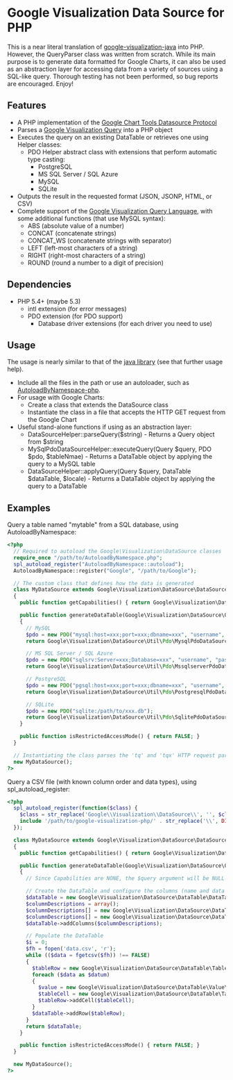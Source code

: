 Google Visualization Data Source for PHP
========================================

This is a near literal translation of [google-visualization-java](https://code.google.com/p/google-visualization-java/source/browse/trunk/src/main/java/com/google/visualization/datasource/) into PHP.
However, the QueryParser class was written from scratch.
While its main purpose is to generate data formatted for Google Charts, it can also be used as an abstraction layer for accessing data from a variety of sources using a SQL-like query.
Thorough testing has not been performed, so bug reports are encouraged.  Enjoy!


Features
--------

- A PHP implementation of the [Google Chart Tools Datasource Protocol](https://developers.google.com/chart/interactive/docs/dev/implementing_data_source)
- Parses a [Google Visualization Query](https://developers.google.com/chart/interactive/docs/querylanguage) into a PHP object
- Executes the query on an existing DataTable or retrieves one using Helper classes:
    - PDO Helper abstract class with extensions that perform automatic type casting:
        - PostgreSQL
        - MS SQL Server / SQL Azure
        - MySQL
        - SQLite
- Outputs the result in the requested format (JSON, JSONP, HTML, or CSV)
- Complete support of the [Google Visualization Query Language](https://developers.google.com/chart/interactive/docs/querylanguage), with some additional functions (that use MySQL syntax):
    - ABS (absolute value of a number)
    - CONCAT (concatenate strings)
    - CONCAT_WS (concatenate strings with separator)
    - LEFT (left-most characters of a string)
    - RIGHT (right-most characters of a string)
    - ROUND (round a number to a digit of precision)


Dependencies
------------

- PHP 5.4+ (maybe 5.3)
    - intl extension (for error messages)
    - PDO extension (for PDO support)
        - Database driver extensions (for each driver you need to use)


Usage
-----

The usage is nearly similar to that of the [java library](https://developers.google.com/chart/interactive/docs/dev/dsl_about) (see that further usage help).
- Include all the files in the path or use an autoloader, such as [AutoloadByNamespace-php](https://github.com/bggardner/AutoloadByNamespace-php).
- For usage with Google Charts:
    - Create a class that extends the DataSource class
    - Instantiate the class in a file that accepts the HTTP GET request from the Google Chart
- Useful stand-alone functions if using as an abstraction layer:
    - DataSourceHelper::parseQuery($string) - Returns a Query object from $string
    - MySqlPdoDataSourceHelper::executeQuery(Query $query, PDO $pdo, $tableNmae) - Returns a DataTable object by applying the query to a MySQL table 
    - DataSourceHelper::applyQuery(Query $query, DataTable $dataTable, $locale) - Returns a DataTable object by applying the query to a DataTable


Examples
--------

Query a table named "mytable" from a SQL database, using AutoloadByNamespace:
```php
<?php
  // Required to autoload the Google\Visualization\DataSource classes
  require_once "/path/to/AutoloadByNamespace.php";
  spl_autoload_register("AutoloadByNamespace::autoload");
  AutoloadByNamespace::register("Google", "/path/to/Google");

  // The custom class that defines how the data is generated
  class MyDataSource extends Google\Visualization\DataSource\DataSource
  {
    public function getCapabilities() { return Google\Visualization\DataSource\Capabilities::SQL; }

    public function generateDataTable(Google\Visualization\DataSource\Query\Query $query)
    {
      // MySQL
      $pdo = new PDO("mysql:host=xxx;port=xxx;dbname=xxx", "username", "password");
      return Google\Visualization\DataSource\Util\Pdo\MysqlPdoDataSourceHelper::executeQuery($query, $pdo, "mytable");

      // MS SQL Server / SQL Azure
      $pdo = new PDO("sqlsrv:Server=xxx;Database=xxx", "username", "password");
      return Google\Visualization\DataSource\Util\Pdo\MssqlserverPdoDataSourceHelper::executeQuery($query, $pdo, "mytable");

      // PostgreSQL
      $pdo = new PDO("pgsql:host=xxx;port=xxx;dbname=xxx", "username", "password");
      return Google\Visualization\DataSource\Util\Pdo\PostgresqlPdoDataSourceHelper::executeQuery($query, $pdo, "mytable");

      // SQLite
      $pdo = new PDO("sqlite:/path/to/xxx.db");
      return Google\Visualization\DataSource\Util\Pdo\SqlitePdoDataSourceHelper::executeQuery($query, $pdo, "mytable");
    }

    public function isRestrictedAccessMode() { return FALSE; }
  }

  // Instantiating the class parses the 'tq' and 'tqx' HTTP request parameters and outputs the resulting data
  new MyDataSource();
?>
```
Query a CSV file (with known column order and data types), using spl_autoload_register:
```php
<?php
  spl_autoload_register(function($class) {
    $class = str_replace('Google\\Visualization\\DataSource\\', '', $class);
    include '/path/to/google-visualization-php/' . str_replace('\\', DIRECTORY_SEPARATOR, $class) . '.php';
  });

  class MyDataSource extends Google\Visualization\DataSource\DataSource
  {
    public function getCapabilities() { return Google\Visualization\DataSource\Capabilities::NONE; }

    public function generateDataTable(Google\Visualization\DataSource\Query\Query $query = NULL)
    {
      // Since Capabilities are NONE, the $query argument will be NULL as the data will be processed by DataSourceHelper

      // Create the DataTable and configure the columns (name and data type)
      $dataTable = new Google\Visualization\DataSource\DataTable\DataTable();
      $columnDescriptions = array();
      $columnDescriptions[] = new Google\Visualization\DataSource\DataTable\ColumnDescription("x", Google\Visualization\DataSource\DataTable\Value\ValueType::NUMBER, "x");
      $columnDescriptions[] = new Google\Visualization\DataSource\DataTable\ColumnDescription("y", Google\Visualization\DataSource\DataTable\Value\ValueType::NUMBER, "y");
      $dataTable->addColumns($columnDescriptions);

      // Populate the DataTable
      $i = 0;
      $fh = fopen('data.csv', 'r');
      while (($data = fgetcsv($fh)) !== FALSE)
      {
        $tableRow = new Google\Visualization\DataSource\DataTable\TableRow();
        foreach ($data as $datum)
        {
          $value = new Google\Visualization\DataSource\DataTable\Value\NumberValue($datum);
          $tableCell = new Google\Visualization\DataSource\DataTable\TableCell($value);
          $tableRow->addCell($tableCell);
        }
        $dataTable->addRow($tableRow);
      }
      return $dataTable;
    }

    public function isRestrictedAccessMode() { return FALSE; }
  }

  new MyDataSource();
?>
```
